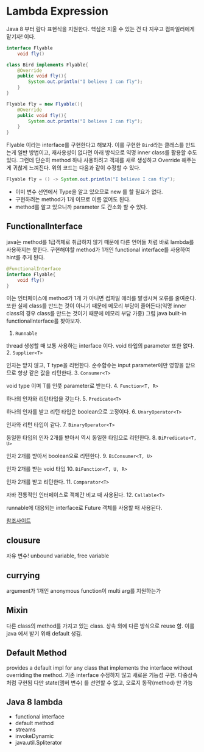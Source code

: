 # Lambda Expression

Java 8 부터 람다 표현식을 지원한다.
핵심은 지울 수 있는 건 다 지우고 컴파일러에게 맡기자! 이다.

```java
interface Flyable
    void fly()

class Bird implements Flyable{
    @Override
    public void fly(){
        System.out.println("I believe I can fly");
    }
}

Flyable fly = new Flyable(){
    @Override
    public void fly(){
        System.out.println("I believe I can fly");
    }
}
```

Flyable 이라는 interface를 구현한다고 해보자. 이를 구현한 ``Bird``라는 클래스를 만드는게 일반 방법이고,
재사용성이 없다면 아래 방식으로 익명 inner class를 활용할 수도 있다. 그런데 단순히 method 하나 사용하려고
객체를 새로 생성하고 Override 해주는 게 귀찮게 느껴진다. 위의 코드는 다음과 같이 수정할 수 있다.

```java
Flyable fly = () -> System.out.println("I believe I can fly");
```

- 이미 변수 선언에서 Type을 알고 있으므로 new 를 할 필요가 없다.
- 구현하려는 method가 1개 이므로 이름 없어도 된다.
- method를 알고 있으니까 parameter 도 간소화 할 수 있다.

## FunctionalInterface

java는 method를 1급객체로 취급하지 않기 때문에 다른 언어들 처럼 바로 lambda를 사용하지는 못한다.
구현해야할 method가 1개인 functional interface를 사용하여 hint를 주게 된다.

```java
@FunctionalInterface
interface Flyable{
    void fly()
}
```

이는 인터페이스에 method가 1개 가 아니면 컴파일 에러를 발생시켜 오류를 줄여준다.
또한 실제 class를 만드는 것이 아니기 때문에 메모리 부담이 줄어든다(익명 inner class의 경우 class를 만드는 것이기 때문에 메모리 부담 가중)
그럼 java built-in functionalInterface를 찾아보자.

1. ``Runnable``

thread 생성할 때 보통 사용하는 interface 이다.
void 타입의 parameter 또한 없다.
2. ``Supplier<T>``

인자는 받지 않고, T type을 리턴한다. 순수함수는 input parameter에만 영향을 받으므로
항상 같은 값을 리턴한다.
3. ``Consumer<T>``

void type 이며 T를 인풋 parameter로 받는다.
4. ``Function<T, R>``

하나의 인자와 리턴타입을 갖는다.
5. ``Predicate<T>``

하나의 인자를 받고 리턴 타입은 boolean으로 고정이다.
6. ``UnaryOperator<T>``

인자와 리턴 타입이 같다.
7. ``BinaryOperator<T>``

동일한 타입의 인자 2개를 받아서 역시 동일한 타입으로 리턴한다.
8. ``BiPredicate<T, U>``

인자 2개를 받아서 boolean으로 리턴한다.
9. ``BiConsumer<T, U>``

인자 2개를 받는 void 타입
10. ``BiFunction<T, U, R>``

인자 2개를 받고 리턴한다.
11. ``Comparator<T>``

자바 전통적인 인터페이스로 객체간 비교 때 사용된다.
12. ``Callable<T>``

runnable에 대응되는 interface로 Future 객체를 사용할 때 사용된다.

[참조사이트](http://multifrontgarden.tistory.com/125?category=471239)

## clousure

자유 변수! unbound variable, free variable

## currying

argument가 1개인 anonymous function이 multi arg를 지원하는가

## Mixin

다른 class의 method를 가지고 있는 class. 상속 외에 다른 방식으로 reuse 함.
이를 java 에서 받기 위해 default 생김.

## Default Method

provides a default impl for any class that implements the interface without overriding the method.
기존 interface 수정하지 않고 새로운 기능성 구현. 다중상속처럼 구현됨
다만 state(멤버 변수) 를 선언할 수 없고, 오로지 동작(method) 만 가능

## Java 8 lambda

- functional interface
- default method
- streams
- invokeDynamic
- java.util.Spliterator